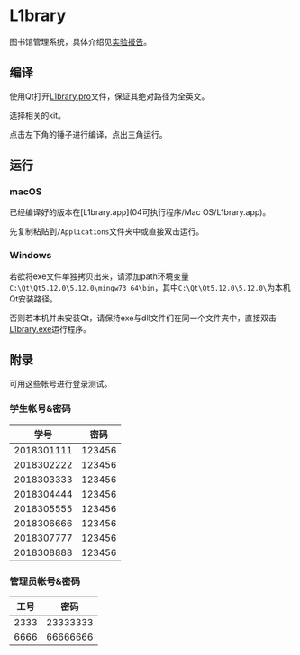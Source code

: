 # L1brary

图书馆管理系统，具体介绍见[实验报告](01实验报告/DB8-2018303116-郭笑嫣.docx)。

## 编译

使用Qt打开[L1brary.pro](02源代码/L1brary/L1brary.pro)文件，保证其绝对路径为全英文。

选择相关的kit。

点击左下角的锤子进行编译，点出三角运行。

## 运行

### macOS

已经编译好的版本在[L1brary.app](04可执行程序/Mac OS/L1brary.app)。

先复制粘贴到`/Applications`文件夹中或直接双击运行。

### Windows

若欲将exe文件单独拷贝出来，请添加path环境变量`C:\Qt\Qt5.12.0\5.12.0\mingw73_64\bin`，其中`C:\Qt\Qt5.12.0\5.12.0\`为本机Qt安装路径。

否则若本机并未安装Qt，请保持exe与dll文件们在同一个文件夹中，直接双击[L1brary.exe](04可执行程序/Windows/L1brary.exe)运行程序。

## 附录

可用这些帐号进行登录测试。

### 学生帐号&密码

| 学号       | 密码   |
| ---------- | ------ |
| 2018301111 | 123456 |
| 2018302222 | 123456 |
| 2018303333 | 123456 |
| 2018304444 | 123456 |
| 2018305555 | 123456 |
| 2018306666 | 123456 |
| 2018307777 | 123456 |
| 2018308888 | 123456 |

### 管理员帐号&密码

| 工号 | 密码     |
| ---- | -------- |
| 2333 | 23333333 |
| 6666 | 66666666 |

